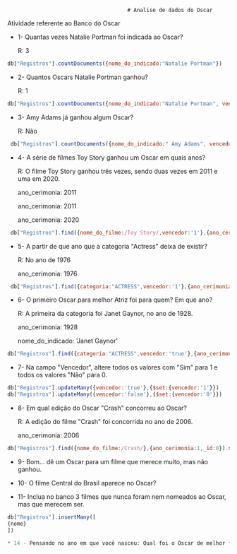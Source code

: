 
                                          # Analise de dados do Oscar

 Atividade referente ao Banco do Oscar

* 1- Quantas vezes Natalie Portman foi indicada ao Oscar?

   R: 3

```js
db["Registros"].countDocuments({nome_do_indicado:"Natalie Portman"})
```

* 2- Quantos Oscars Natalie Portman ganhou?

   R: 1

```js
db["Registros"].countDocuments({nome_do_indicado:"Natalie Portman", vencedor:'1'})
```

* 3- Amy Adams já ganhou algum Oscar?

   R: Não

```js
 db["Registros"].countDocuments({nome_do_indicado:" Amy Adams", vencedor:'0'})
```

* 4- A série de filmes Toy Story ganhou um Oscar em quais anos?

   R: O filme Toy Story ganhou três vezes, sendo duas vezes em 2011 e uma em 2020.

   ano_cerimonia: 2011

   ano_cerimonia: 2011

   ano_cerimonia: 2020

```js
 db["Registros"].find({nome_do_filme:/Toy Story/,vencedor:'1'},{ano_cerimonia:1,_id:0})
 ```

* 5- A partir de que ano que a categoria "Actress" deixa de existir?
 
   R: No ano de 1976

  ano_cerimonia: 1976

```js
 db["Registros"].find({categoria:"ACTRESS",vencedor:'1'},{ano_cerimonia:1,_id:0}).sort({ano_cerimonia:-1}).limit(1)
```

* 6- O primeiro Oscar para melhor Atriz foi para quem? Em que ano?

   R: A primeira da categoria foi Janet Gaynor, no ano de 1928.

   ano_cerimonia: 1928
  
   nome_do_indicado: 'Janet Gaynor'

```js
db["Registros"].find({categoria:"ACTRESS",vencedor:'true'},{ano_cerimonia:1,nome_do_indicado:1,_id:0}).sort({ano_cerimonia:1}).limi(1)
```

* 7- Na campo "Vencedor", altere todos os valores com "Sim" para 1 e todos os valores "Não" para 0.

```js
db["Registros"].updateMany({vencedor:'true'},{$set:{vencedor:'1'}})
db["Registros"].updateMany({vencedor:'false'},{$set:{vencedor:'0'}})
```


* 8- Em qual edição do Oscar "Crash" concorreu ao Oscar?

   R: A edição do filme "Crash" foi concorrida no ano de 2006.

   ano_cerimonia: 2006

```js
db["Registros"].find({nome_do_filme:/Crash/},{ano_cerimonia:1,_id:0}).sort({ano_cerimonia:-1}).limit(1)
```

* 9- Bom... dê um Oscar para um filme que merece muito, mas não ganhou.


* 10- O filme Central do Brasil aparece no Oscar?

* 11- Inclua no banco 3 filmes que nunca foram nem nomeados ao Oscar, mas que merecem ser.
```js
db["Registros"].insertMany([
{nome}
]) 

* 14 - Pensando no ano em que você nasceu: Qual foi o Oscar de melhor filme, Melhor Atriz e Melhor Diretor?

